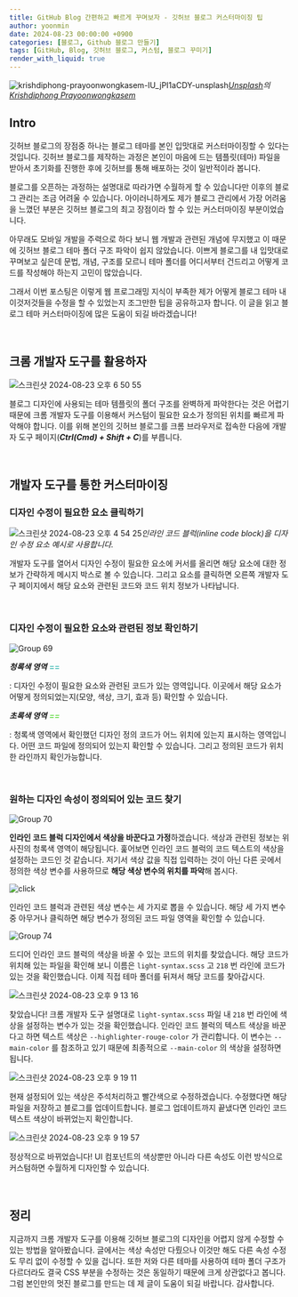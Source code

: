 ```yaml
---
title: GitHub Blog 간편하고 빠르게 꾸며보자 - 깃허브 블로그 커스터마이징 팁
author: yoonmin
date: 2024-08-23 00:00:00 +0900
categories: [블로그, Github 블로그 만들기]
tags: [GitHub, Blog, 깃허브 블로그, 커스텀, 블로그 꾸미기]
render_with_liquid: true
---
```


![krishdiphong-prayoonwongkasem-IU_jPI1aCDY-unsplash](https://gist.github.com/user-attachments/assets/58e56709-2cb9-4732-a6da-b4157bf60bd5)_[Unsplash](https://unsplash.com/ko/사진/테이블-위에-앉아-있는-컴퓨터-키보드-IU_jPI1aCDY?utm_content=creditCopyText&utm_medium=referral&utm_source=unsplash)의[Krishdiphong Prayoonwongkasem](https://unsplash.com/ko/@beamerzz?utm_content=creditCopyText&utm_medium=referral&utm_source=unsplash)_

## Intro

깃허브 블로그의 장점중 하나는 블로그 테마를 본인 입맛대로 커스터마이징할 수 있다는 것입니다. 깃허브 블로그를 제작하는 과정은 본인이 마음에 드는 템플릿(테마) 파일을 받아서 초기화를 진행한 후에 깃허브를 통해 배포하는 것이 일반적이라 봅니다.

블로그를 오픈하는 과정하는 설명대로 따라가면 수월하게 할 수 있습니다만 이후의 블로그 관리는 조금 어려울 수 있습니다. 아이러니하게도 제가 블로그 관리에서 가장 어려움을 느꼈던 부분은 깃허브 블로그의 최고 장점이라 할 수 있는 커스터마이징 부분이었습니다.

아무래도 모바일 개발을 주력으로 하다 보니 웹 개발과 관련된 개념에 무지했고 이 때문에 깃허브 블로그 테마 폴더 구조 파악이 쉽지 않았습니다. 이쁘게 블로그를 내 입맛대로 꾸며보고 싶은데 문법, 개념, 구조를 모르니 테마 폴더를 어디서부터 건드리고 어떻게 코드를 작성해야 하는지 고민이 많았습니다.

그래서 이번 포스팅은 이렇게 웹 프로그래밍 지식이 부족한 제가 어떻게 블로그 테마 내 이것저것들을 수정을 할 수 있었는지 조그만한 팁을 공유하고자 합니다. 이 글을 읽고 블로그 테마 커스터마이징에 많은 도움이 되길 바라겠습니다!

​		

## 크롬 개발자 도구를 활용하자

![스크린샷 2024-08-23 오후 6 50 55](https://gist.github.com/user-attachments/assets/5288b131-5e6b-43a3-9df7-ed2623acf36c)

블로그 디자인에 사용되는 테마 템플릿의 폴더 구조를 완벽하게 파악한다는 것은 어렵기 때문에 크롬 개발자 도구를 이용해서 커스텀이 필요한 요소가 정의된 위치를 빠르게 파악해야 합니다. 이를 위해 본인의 깃허브 블로그를 크롬 브라우저로 접속한 다음에 개발자 도구 페이지(_**Ctrl(Cmd) + Shift + C**_)를 부릅니다.

 		

​		

## 개발자 도구를 통한 커스터마이징

### 디자인 수정이 필요한 요소 클릭하기

![스크린샷 2024-08-23 오후 4 54 25](https://gist.github.com/user-attachments/assets/eb437eac-1e67-4e45-a7a3-dd493cd9a121)_인라인 코드 블럭(inline code block)을 디자인 수정 요소 예시로 사용합니다._

개발자 도구를 열어서 디자인 수정이 필요한 요소에 커서를 올리면 해당 요소에 대한 정보가 간략하게 메시지 박스로 볼 수 있습니다. 그리고 요소를 클릭하면 오른쪽 개발자 도구 페이지에서 해당 요소와 관련된 코드와 코드 위치 정보가 나타납니다.

​		

### 디자인 수정이 필요한 요소와 관련된 정보 확인하기

![Group 69](https://gist.github.com/user-attachments/assets/803e2ab0-6fb6-42b0-8540-695258916177)

_**청록색 영역**_ <span style="color: #55C2BC">**==**</span>

: 디자인 수정이 필요한 요소와 관련된 코드가 있는 영역입니다. 이곳에서 해당 요소가 어떻게 정의되었는지(모양, 색상, 크기, 효과 등) 확인할 수 있습니다.

_**초록색 영역**_ _<span style="color: #71DF55">**==**</span>_

: 청록색 영역에서 확인했던 디자인 정의 코드가 어느 위치에 있는지 표시하는 영역입니다. 어떤 코드 파일에 정의되어 있는지 확인할 수 있습니다. 그리고 정의된 코드가 위치한 라인까지 확인가능합니다.

​		

### 원하는 디자인 속성이 정의되어 있는 코드 찾기

![Group 70](https://gist.github.com/user-attachments/assets/b549d93b-ca71-4a38-b7de-8aee17866596)

**인라인 코드 블럭 디자인에서 색상을 바꾼다고 가정**하겠습니다. 색상과 관련된 정보는 위 사진의 청록색 영역이 해당됩니다. 훑어보면 인라인 코드 블럭의 코드 텍스트의 색상을 설정하는 코드인 것 같습니다. 저기서 색상 값을 직접 입력하는 것이 아닌 다른 곳에서 정의한 색상 변수를 사용하므로 **해당 색상 변수의 위치를 파악**해 봅시다.

![click](https://gist.github.com/user-attachments/assets/e5e96c83-a5c7-4c25-8d09-8318e5c57b4d)

인라인 코드 블럭과 관련된 색상 변수는 세 가지로 뽑을 수 있습니다. 해당 세 가지 변수중 아무거나 클릭하면 해당 변수가 정의된 코드 파일 영역을 확인할 수 있습니다.

![Group 74](https://gist.github.com/user-attachments/assets/f4b41a0a-858b-4f6a-a8c8-b84833216a81)

드디어 인라인 코드 블럭의 색상을 바꿀 수 있는 코드의 위치를 찾았습니다. 해당 코드가 위치해 있는 파일을 확인해 보니 이름은 `light-syntax.scss` 고 `218` 번 라인에 코드가 있는 것을 확인했습니다. 이제 직접 테마 폴더를 뒤져서 해당 코드를 찾아갑시다.

![스크린샷 2024-08-23 오후 9 13 16](https://gist.github.com/user-attachments/assets/75ed882c-4028-4ad6-a002-15ec9156a817)

찾았습니다! 크롬 개발자 도구 설명대로 `light-syntax.scss` 파일 내 `218` 번 라인에 색상을 설정하는 변수가 있는 것을 확인했습니다. 인라인 코드 블럭의 텍스트 색상을 바꾼다고 하면 텍스트 색상은 `--highlighter-rouge-color` 가 관리합니다. 이 변수는 `--main-color` 를 참조하고 있기 때문에 최종적으로 `--main-color` 의 색상을 설정하면 됩니다.

![스크린샷 2024-08-23 오후 9 19 11](https://gist.github.com/user-attachments/assets/906c41b1-451a-4837-a834-b4c249acd61e)

현재 설정되어 있는 색상은 주석처리하고 빨간색으로 수정하겠습니다. 수정했다면 해당 파일을 저장하고 블로그를 업데이트합니다. 블로그 업데이트까지 끝냈다면 인라인 코드 텍스트 색상이 바뀌었는지 확인합니다.

![스크린샷 2024-08-23 오후 9 19 57](https://gist.github.com/user-attachments/assets/630aef1e-682d-4960-a553-1b85039ee103)

정상적으로 바뀌었습니다! UI 컴포넌트의 색상뿐만 아니라 다른 속성도 이런 방식으로 커스텀하면 수월하게 디자인할 수 있습니다.

​		

## 정리

지금까지 크롬 개발자 도구를 이용해 깃허브 블로그의 디자인을 어렵지 않게 수정할 수 있는 방법을 알아봤습니다. 글에서는 색상 속성만 다뤘으나 이것만 해도 다른 속성 수정도 무리 없이 수정할 수 있을 겁니다. 또한 저와 다른 테마를 사용하여 테마 폴더 구조가 다르더라도 결국 CSS 부분을 수정하는 것은 동일하기 때문에 크게 상관없다고 봅니다. 그럼 본인만의 멋진 블로그를 만드는 데 제 글이 도움이 되길 바랍니다. 감사합니다.